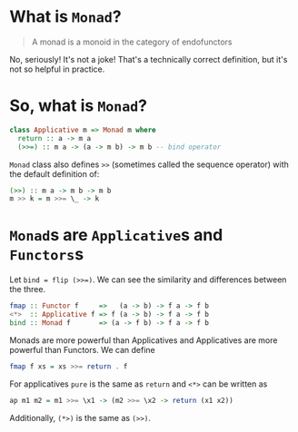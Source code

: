 # What is `Monad`?

> A monad is a monoid in the category of endofunctors

No, seriously! It's not a joke!
That's a technically correct definition, but it's not so helpful in practice.


# So, what is `Monad`?

```haskell
class Applicative m => Monad m where
  return :: a -> m a
  (>>=) :: m a -> (a -> m b) -> m b -- bind operator
```

`Monad` class also defines `>>` (sometimes called the sequence operator) with the default definition of:

```haskell
(>>) :: m a -> m b -> m b
m >> k = m >>= \_ -> k
```

# `Monad`s are `Applicative`s and `Functors`s

Let `bind = flip (>>=)`.
We can see the similarity and differences between the three.

```haskell
fmap :: Functor f     =>   (a -> b) -> f a -> f b
<*>  :: Applicative f => f (a -> b) -> f a -> f b
bind :: Monad f       => (a -> f b) -> f a -> f b
```
Monads are more powerful than Applicatives and Applicatives are more powerful than Functors.
We can define 

```haskell
fmap f xs = xs >>= return . f
```

For applicatives `pure` is the same as `return` and `<*>` can be written as

```haskell
ap m1 m2 = m1 >>= \x1 -> (m2 >>= \x2 -> return (x1 x2))
```

Additionally, `(*>)` is the same as `(>>)`.


